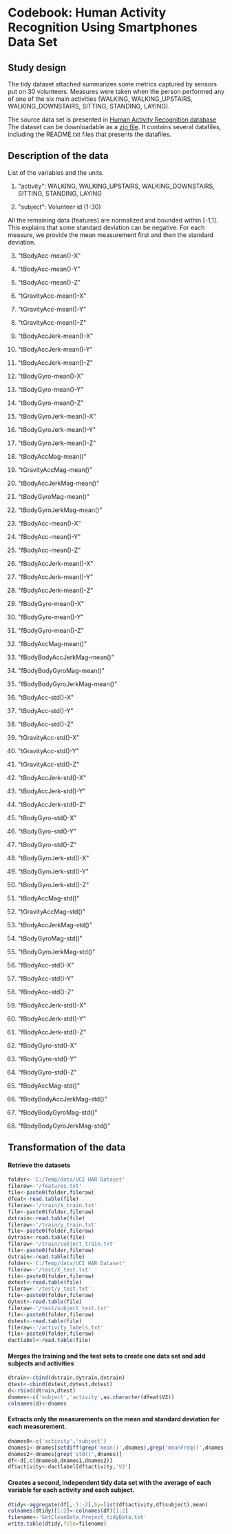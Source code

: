 # Codebook: Human Activity Recognition Using Smartphones Data Set
## Study design

The tidy dataset attached summarizes some metrics captured by sensors put on 30 volunteers. Measures were taken when the person performed any of one of the six main activities (WALKING, WALKING_UPSTAIRS, WALKING_DOWNSTAIRS, SITTING, STANDING, LAYING). 

The source data set is presented in [Human Activity Recognition database][1] The dataset can be downloadable as a [zip file][2]. It contains several datafiles, including the README.txt files that presents the datafiles.

[1]:http://archive.ics.uci.edu/ml/datasets/Human+Activity+Recognition+Using+Smartphones
[2]:https://d396qusza40orc.cloudfront.net/getdata%2Fprojectfiles%2FUCI%20HAR%20Dataset.zip

## Description of the data
List of the variables and the units.

1. "activity": WALKING, WALKING_UPSTAIRS, WALKING_DOWNSTAIRS, SITTING, STANDING, LAYING            

2. "subject": Volunteer id (1-30)                    

All the remaining data (features) are normalized and bounded within [-1,1]. This explains that some standard deviation can be negative.
For each measure, we provide the mean measurement first and then the standard deviation.

3. "tBodyAcc-mean()-X"          

4. "tBodyAcc-mean()-Y"          

5. "tBodyAcc-mean()-Z"          

6. "tGravityAcc-mean()-X"       

7. "tGravityAcc-mean()-Y"       

8. "tGravityAcc-mean()-Z"       

9. "tBodyAccJerk-mean()-X"      

10. "tBodyAccJerk-mean()-Y"      

11. "tBodyAccJerk-mean()-Z"      

12. "tBodyGyro-mean()-X"         

13. "tBodyGyro-mean()-Y"         

14. "tBodyGyro-mean()-Z"         

15. "tBodyGyroJerk-mean()-X"     

16. "tBodyGyroJerk-mean()-Y"     

17. "tBodyGyroJerk-mean()-Z"     

18. "tBodyAccMag-mean()"         

19. "tGravityAccMag-mean()"      

20. "tBodyAccJerkMag-mean()"     

21. "tBodyGyroMag-mean()"        

22. "tBodyGyroJerkMag-mean()"    

23. "fBodyAcc-mean()-X"          

24. "fBodyAcc-mean()-Y"          

25. "fBodyAcc-mean()-Z"          

26. "fBodyAccJerk-mean()-X"      

27. "fBodyAccJerk-mean()-Y"      

28. "fBodyAccJerk-mean()-Z"      

29. "fBodyGyro-mean()-X"         

30. "fBodyGyro-mean()-Y"         

31. "fBodyGyro-mean()-Z"         

32. "fBodyAccMag-mean()"         

33. "fBodyBodyAccJerkMag-mean()" 

34. "fBodyBodyGyroMag-mean()"    

35. "fBodyBodyGyroJerkMag-mean()"

36. "tBodyAcc-std()-X"           

37. "tBodyAcc-std()-Y"           

38. "tBodyAcc-std()-Z"           

39. "tGravityAcc-std()-X"        

40. "tGravityAcc-std()-Y"        

41. "tGravityAcc-std()-Z"        

42. "tBodyAccJerk-std()-X"       

43. "tBodyAccJerk-std()-Y"       

44. "tBodyAccJerk-std()-Z"       

45. "tBodyGyro-std()-X"          

46. "tBodyGyro-std()-Y"          

47. "tBodyGyro-std()-Z"          

48. "tBodyGyroJerk-std()-X"      

49. "tBodyGyroJerk-std()-Y"      

50. "tBodyGyroJerk-std()-Z"      

51. "tBodyAccMag-std()"          

52. "tGravityAccMag-std()"       

53. "tBodyAccJerkMag-std()"      

54. "tBodyGyroMag-std()"         

55. "tBodyGyroJerkMag-std()"     

56. "fBodyAcc-std()-X"           

57. "fBodyAcc-std()-Y"           

58. "fBodyAcc-std()-Z"           

59. "fBodyAccJerk-std()-X"       

60. "fBodyAccJerk-std()-Y"       

61. "fBodyAccJerk-std()-Z"       

62. "fBodyGyro-std()-X"          

63. "fBodyGyro-std()-Y"          

64. "fBodyGyro-std()-Z"          

65. "fBodyAccMag-std()"          

66. "fBodyBodyAccJerkMag-std()"  

67. "fBodyBodyGyroMag-std()"     

68. "fBodyBodyGyroJerkMag-std()"

## Transformation of the data

#### Retrieve the datasets

```r
folder<-'C:/Temp/data/UCI HAR Dataset'
fileraw<-'/features.txt'
file<-paste0(folder,fileraw)
dfeat<-read.table(file)
fileraw<-'/train/X_train.txt'
file<-paste0(folder,fileraw)
dxtrain<-read.table(file)
fileraw<-'/train/y_train.txt'
file<-paste0(folder,fileraw)
dytrain<-read.table(file)
fileraw<-'/train/subject_train.txt'
file<-paste0(folder,fileraw)
dstrain<-read.table(file)
folder<-'C:/Temp/data/UCI HAR Dataset'
fileraw<-'/test/X_test.txt'
file<-paste0(folder,fileraw)
dxtest<-read.table(file)
fileraw<-'/test/y_test.txt'
file<-paste0(folder,fileraw)
dytest<-read.table(file)
fileraw<-'/test/subject_test.txt'
file<-paste0(folder,fileraw)
dstest<-read.table(file)
fileraw<-'/activity_labels.txt'
file<-paste0(folder,fileraw)
dactlabel<-read.table(file)
```

#### Merges the training and the test sets to create one data set and add subjects and activities


```r
dtrain<-cbind(dstrain,dytrain,dxtrain)
dtest<-cbind(dstest,dytest,dxtest)
d<-rbind(dtrain,dtest)
dnames<-c('subject','activity',as.character(dfeat$V2))
colnames(d)<-dnames
```

#### Extracts only the measurements on the mean and standard deviation for each measurement. 

```r
dnames0<-c('activity','subject')
dnames1<-dnames[setdiff(grep('mean()',dnames),grep('meanFreq()',dnames))]
dnames2<-dnames[grep('std()',dnames)]
df<-d[,c(dnames0,dnames1,dnames2)]
df$activity<-dactlabel[df$activity,'V2']
```

#### Creates a second, independent tidy data set with the average of each variable for each activity and each subject.

```r
dtidy<-aggregate(df[,-1:-2],by=list(df$activity,df$subject),mean)
colnames(dtidy)[1:2]<-colnames(df)[1:2]
filename<-'GetCleanData_Project_tidyData.txt'
write.table(dtidy,file=filename)
```

